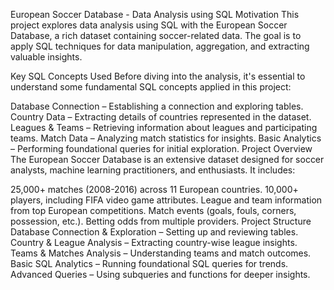 European Soccer Database - Data Analysis using SQL
Motivation
This project explores data analysis using SQL with the European Soccer Database, a rich dataset containing soccer-related data. The goal is to apply SQL techniques for data manipulation, aggregation, and extracting valuable insights.

Key SQL Concepts Used
Before diving into the analysis, it's essential to understand some fundamental SQL concepts applied in this project:

Database Connection – Establishing a connection and exploring tables.
Country Data – Extracting details of countries represented in the dataset.
Leagues & Teams – Retrieving information about leagues and participating teams.
Match Data – Analyzing match statistics for insights.
Basic Analytics – Performing foundational queries for initial exploration.
Project Overview
The European Soccer Database is an extensive dataset designed for soccer analysts, machine learning practitioners, and enthusiasts. It includes:

25,000+ matches (2008-2016) across 11 European countries.
10,000+ players, including FIFA video game attributes.
League and team information from top European competitions.
Match events (goals, fouls, corners, possession, etc.).
Betting odds from multiple providers.
Project Structure
Database Connection & Exploration – Setting up and reviewing tables.
Country & League Analysis – Extracting country-wise league insights.
Teams & Matches Analysis – Understanding teams and match outcomes.
Basic SQL Analytics – Running foundational SQL queries for trends.
Advanced Queries – Using subqueries and functions for deeper insights.
